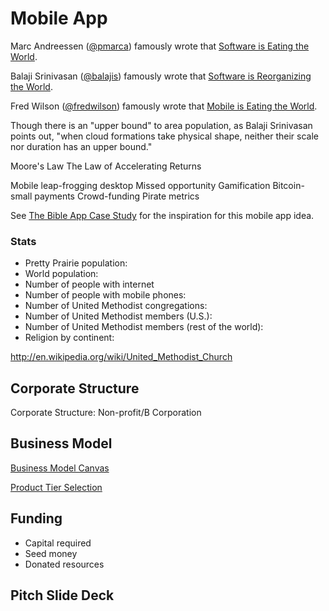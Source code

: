# Mobile App

Marc Andreessen ([@pmarca](https://twitter.com/pmarca)) famously wrote that [Software is Eating the World](http://online.wsj.com/article/SB10001424053111903480904576512250915629460.html). 

Balaji Srinivasan ([@balajis](https://twitter.com/balajis)) famously wrote that [Software is Reorganizing the World](http://www.wired.com/2013/11/software-is-reorganizing-the-world-and-cloud-formations-could-lead-to-physical-nations). 

Fred Wilson ([@fredwilson](https://twitter.com/fredwilson)) famously wrote that [Mobile is Eating the World](http://www.avc.com/a_vc/2013/06/mobile-is-eating-the-world.html). 

Though there is an "upper bound" to area population, as Balaji Srinivasan points out, "when cloud formations take physical shape, neither their scale nor duration has an upper bound." 

Moore's Law
The Law of Accelerating Returns

Mobile leap-frogging desktop
Missed opportunity 
Gamification
Bitcoin- small payments
Crowd-funding
Pirate metrics

See [The Bible App Case Study](the_bible_app_case_study.md) for the inspiration for this mobile app idea. 

### Stats

* Pretty Prairie population: 
* World population:
* Number of people with internet
* Number of people with mobile phones:
* Number of United Methodist congregations:
* Number of United Methodist members (U.S.):
* Number of United Methodist members (rest of the world):
* Religion by continent:

http://en.wikipedia.org/wiki/United_Methodist_Church

## Corporate Structure

Corporate Structure: Non-profit/B Corporation

## Business Model

[Business Model Canvas](http://www.businessmodelgeneration.com/downloads/business_model_canvas_poster.pdf)

[Product Tier Selection](https://camo.githubusercontent.com/a4b7ee4a662786d0af4c1eacb9b8b7bdd9eb6e6d/687474703a2f2f692e696d6775722e636f6d2f7139594e4939542e706e67)

## Funding
* Capital required
* Seed money
* Donated resources

## Pitch Slide Deck








